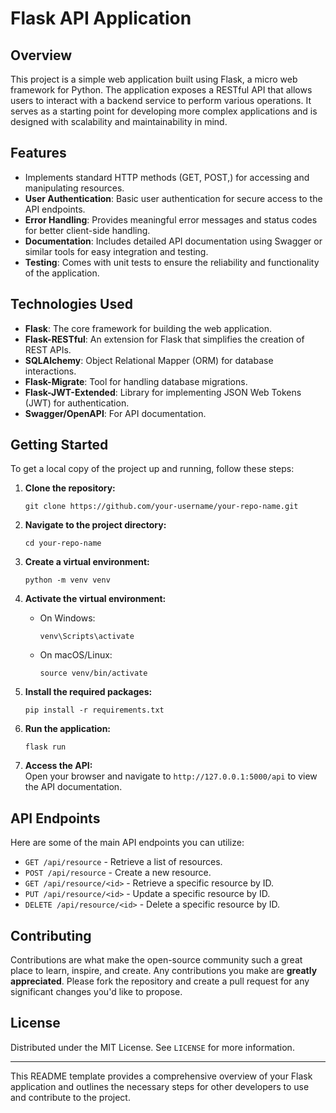 <h1>Flask API Application</h1>
<h2>Overview</h2>
<p>This project is a simple web application built using Flask, a micro web framework for Python. The application exposes a RESTful API that allows users to interact with a backend service to perform various operations. It serves as a starting point for developing more complex applications and is designed with scalability and maintainability in mind.</p>
<h2>Features</h2>
<ul>
<li> Implements standard HTTP methods (GET, POST,) for accessing and manipulating resources.</li>
<li><strong>User Authentication</strong>: Basic user authentication for secure access to the API endpoints.</li>
<li><strong>Error Handling</strong>: Provides meaningful error messages and status codes for better client-side handling.</li>
<li><strong>Documentation</strong>: Includes detailed API documentation using Swagger or similar tools for easy integration and testing.</li>
<li><strong>Testing</strong>: Comes with unit tests to ensure the reliability and functionality of the application.</li>
</ul>
<h2>Technologies Used</h2>
<ul>
<li><strong>Flask</strong>: The core framework for building the web application.</li>
<li><strong>Flask-RESTful</strong>: An extension for Flask that simplifies the creation of REST APIs.</li>
<li><strong>SQLAlchemy</strong>: Object Relational Mapper (ORM) for database interactions.</li>
<li><strong>Flask-Migrate</strong>: Tool for handling database migrations.</li>
<li><strong>Flask-JWT-Extended</strong>: Library for implementing JSON Web Tokens (JWT) for authentication.</li>
<li><strong>Swagger/OpenAPI</strong>: For API documentation.</li>
</ul>
<h2>Getting Started</h2>
<p>To get a local copy of the project up and running, follow these steps:</p>
<ol>
<li><p><strong>Clone the repository:</strong></p>
<pre><code class="language-bash">git clone https://github.com/your-username/your-repo-name.git
</code></pre>
</li>
<li><p><strong>Navigate to the project directory:</strong></p>
<pre><code class="language-bash">cd your-repo-name
</code></pre>
</li>
<li><p><strong>Create a virtual environment:</strong></p>
<pre><code class="language-bash">python -m venv venv
</code></pre>
</li>
<li><p><strong>Activate the virtual environment:</strong></p>
<ul>
<li>On Windows:<pre><code class="language-bash">venv\Scripts\activate
</code></pre>
</li>
<li>On macOS/Linux:<pre><code class="language-bash">source venv/bin/activate
</code></pre>
</li>
</ul>
</li>
<li><p><strong>Install the required packages:</strong></p>
<pre><code class="language-bash">pip install -r requirements.txt
</code></pre>
</li>
<li><p><strong>Run the application:</strong></p>
<pre><code class="language-bash">flask run
</code></pre>
</li>
<li><p><strong>Access the API:</strong><br>Open your browser and navigate to <code>http://127.0.0.1:5000/api</code> to view the API documentation.</p>
</li>
</ol>
<h2>API Endpoints</h2>
<p>Here are some of the main API endpoints you can utilize:</p>
<ul>
<li><code>GET /api/resource</code> - Retrieve a list of resources.</li>
<li><code>POST /api/resource</code> - Create a new resource.</li>
<li><code>GET /api/resource/&lt;id&gt;</code> - Retrieve a specific resource by ID.</li>
<li><code>PUT /api/resource/&lt;id&gt;</code> - Update a specific resource by ID.</li>
<li><code>DELETE /api/resource/&lt;id&gt;</code> - Delete a specific resource by ID.</li>
</ul>
<h2>Contributing</h2>
<p>Contributions are what make the open-source community such a great place to learn, inspire, and create. Any contributions you make are <strong>greatly appreciated</strong>. Please fork the repository and create a pull request for any significant changes you'd like to propose.</p>
<h2>License</h2>
<p>Distributed under the MIT License. See <code>LICENSE</code> for more information.</p>
<hr>
<p>This README template provides a comprehensive overview of your Flask application and outlines the necessary steps for other developers to use and contribute to the project.</p>
